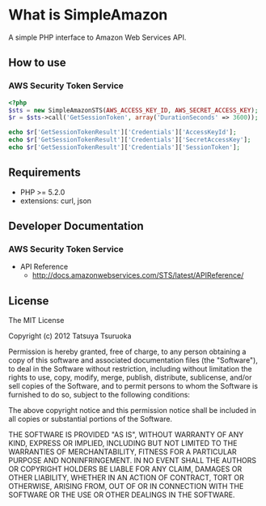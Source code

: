 What is SimpleAmazon
====================

A simple PHP interface to Amazon Web Services API.

How to use
----------

### AWS Security Token Service

```php
<?php
$sts = new SimpleAmazonSTS(AWS_ACCESS_KEY_ID, AWS_SECRET_ACCESS_KEY);
$r = $sts->call('GetSessionToken', array('DurationSeconds' => 3600));

echo $r['GetSessionTokenResult']['Credentials']['AccessKeyId'];
echo $r['GetSessionTokenResult']['Credentials']['SecretAccessKey'];
echo $r['GetSessionTokenResult']['Credentials']['SessionToken'];
```

Requirements
------------

 * PHP >= 5.2.0
 * extensions: curl, json

Developer Documentation
-----------------------

### AWS Security Token Service

 * API Reference
   * http://docs.amazonwebservices.com/STS/latest/APIReference/

License
-------

The MIT License

Copyright (c) 2012 Tatsuya Tsuruoka

Permission is hereby granted, free of charge, to any person obtaining a copy of
this software and associated documentation files (the "Software"), to deal in
the Software without restriction, including without limitation the rights to
use, copy, modify, merge, publish, distribute, sublicense, and/or sell copies of
the Software, and to permit persons to whom the Software is furnished to do so,
subject to the following conditions:

The above copyright notice and this permission notice shall be included in all
copies or substantial portions of the Software.

THE SOFTWARE IS PROVIDED "AS IS", WITHOUT WARRANTY OF ANY KIND, EXPRESS OR
IMPLIED, INCLUDING BUT NOT LIMITED TO THE WARRANTIES OF MERCHANTABILITY, FITNESS
FOR A PARTICULAR PURPOSE AND NONINFRINGEMENT. IN NO EVENT SHALL THE AUTHORS OR
COPYRIGHT HOLDERS BE LIABLE FOR ANY CLAIM, DAMAGES OR OTHER LIABILITY, WHETHER
IN AN ACTION OF CONTRACT, TORT OR OTHERWISE, ARISING FROM, OUT OF OR IN
CONNECTION WITH THE SOFTWARE OR THE USE OR OTHER DEALINGS IN THE SOFTWARE.
